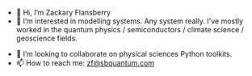 - 👋 Hi, I’m Zackary Flansberry
- 👀 I’m interested in modelling systems. Any system really. 
     I've mostly worked in the quantum physics / semiconductors / climate science / geoscience fields.
<!-- - 🌱 I’m currently learning Geophysics as part of my job at 
     SBQuantum, a full-stack (quantum sensor design! data acquisition! data correction! data interpretation!)
     magnetic sensing start-up in Sherbrooke, Québec, Canada. -->
- 💞️ I’m looking to collaborate on physical sciences Python toolkits.
- 📫 How to reach me: zf@sbquantum.com
 
